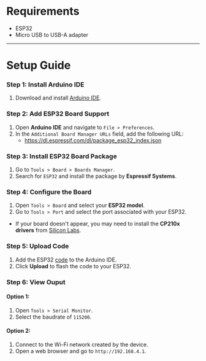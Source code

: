 # Requirements  

- ESP32  
- Micro USB to USB-A adapter  

---

# Setup Guide  

### Step 1: Install Arduino IDE  

1. Download and install [Arduino IDE](https://www.arduino.cc/en/software).  

### Step 2: Add ESP32 Board Support  

1. Open **Arduino IDE** and navigate to `File > Preferences`.  
2. In the `Additional Board Manager URLs` field, add the following URL:  
    - https://dl.espressif.com/dl/package_esp32_index.json

### Step 3: Install ESP32 Board Package  

1. Go to `Tools > Board > Boards Manager`.  
2. Search for `ESP32` and install the package by **Espressif Systems**.  

### Step 4: Configure the Board  

1. Open `Tools > Board` and select your **ESP32 model**.  
2. Go to `Tools > Port` and select the port associated with your ESP32.  
- If your board doesn't appear, you may need to install the **CP210x drivers** from [Silicon Labs](https://www.silabs.com/developers/usb-to-uart-bridge-vcp-drivers).  

### Step 5: Upload Code  

1. Add the ESP32 [code](https://github.com/tbsauce/social-engineering-hardware-toolkit/blob/main/esp32/scripts/device_logs.ino) to the Arduino IDE.  
2. Click **Upload** to flash the code to your ESP32.

### Step 6: View Ouput

#### Option 1:
1. Open `Tools > Serial Monitor`.  
2. Select the baudrate of `115200`.    

#### Option 2:
1. Connect to the Wi-Fi network created by the device.
2. Open a web browser and go to `http://192.168.4.1`.
